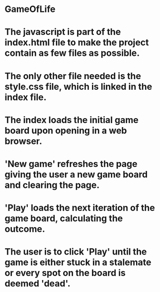 # GameOfLife
#
# The javascript is part of the index.html file to make the project contain as few files as possible. 
# The only other file needed is the style.css file, which is linked in the index file.
#
# The index loads the initial game board upon opening in a web browser.
# 'New game' refreshes the page giving the user a new game board and clearing the page.
# 'Play' loads the next iteration of the game board, calculating the outcome.
# The user is to click 'Play' until the game is either stuck in a stalemate or every spot on the board is deemed 'dead'.
